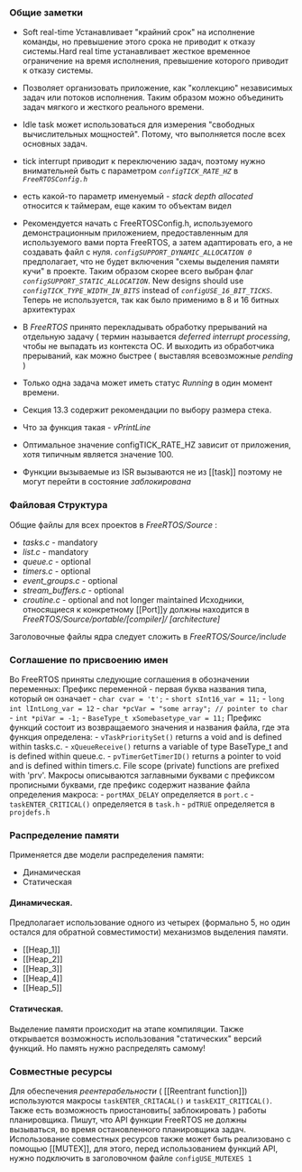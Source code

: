 ### Общие заметки
- Soft real-time Устанавливает "крайний срок" на исполнение команды, но превышение этого срока не приводит к отказу системы.Hard real time устанавливает жесткое временное ограничение на время исполнения, превышение которого приводит к отказу системы.

 - Позволяет организовать приложение, как "коллекцию" независимых задач или потоков исполнения. Таким образом можно объединить задач мягкого и жесткого реального времени.

 - Idle task может использоваться для измерения "свободных вычислительных мощностей". Потому, что выполняется после всех основных задач.

 - tick interrupt приводит к переключению задач, поэтому нужно внимательней быть с параметром *`configTICK_RATE_HZ`* в *`FreeRTOSConfig.h`*

 - есть какой-то параметр именуемый - *stack depth allocated* относится к таймерам, еще каким то объектам видел

 - Рекомендуется начать с FreeRTOSConfig.h, используемого демонстрационным приложением, предоставленным для используемого вами порта FreeRTOS, а затем адаптировать его, а не создавать файл с нуля.  *`сonfigSUPPORT_DYNAMIC_ALLOCATION 0`* предполагает, что не будет включения "схемы выделения памяти кучи" в проекте. Таким образом скорее всего выбран флаг *`configSUPPORT_STATIC_ALLOCATION`*.	 New designs should use *`configTICK_TYPE_WIDTH_IN_BITS`* instead of *`configUSE_16_BIT_TICKS`*. Теперь не используется, так как было применимо в 8 и 16 битных архитектурах

 - В *FreeRTOS* принято перекладывать обработку прерываний на отдельную задачу ( термин называется *deferred interrupt processing*, чтобы не выпадать из контекста ОС. И выходить из обработчика прерываний, как можно быстрее ( выставляя всевозможные *pending* )

 - Только одна задача может иметь статус *Running* в один момент времени.
 
 - Секция 13.3 содержит рекомендации по выбору размера стека.
 - Что за функция такая  - *vPrintLine*
 - Оптимальное значение configTICK_RATE_HZ зависит от приложения, хотя типичным является значение 100.
 - Функции вызываемые из ISR вызываются не из [[task]] поэтому не могут перейти в состояние *заблокирована*
### Файловая Структура 
Общие файлы для всех проектов в *FreeRTOS/Source* :
 - *tasks.c* - mandatory
 - *list.c* - mandatory
 - *queue.c* - optional
 - *timers.c* - optional
 - *event_groups.c* - optional
 - *stream_buffers.c* - optional
 - *croutine.c* - optional and not longer maintained
 Исходники, относящиеся к конкретному [[Port]]у должны находится в *FreeRTOS/Source/portable/[compiler]/ [architecture]*

Заголовочные файлы ядра следует сложить в *FreeRTOS/Source/include*
### Соглашение по присвоению имен
 Во FreeRTOS приняты следующие соглашения в обозначении переменных:
	 Префикс переменной - первая буква названия типа, который он означает
		 - `char cvar = 't';`
		 - `short sInt16_var = 11;`
		 - `long int lIntLong_var = 12`
		 - `char *pcVar = "some array"; // pointer to char`
		 - `int *piVar = -1;`
		 - `BaseType_t xSomebasetype_var = 11;`
	Префикс функций состоит из возвращаемого значения и названия файла, где эта функция определена:
		 - `vTaskPrioritySet()` returns a void and is defined within tasks.c.
		 - `xQueueReceive()` returns a variable of type BaseType_t and is defined within queue.c.
		 - `pvTimerGetTimerID()` returns a pointer to void and is defined within timers.c.
		  File scope (private) functions are prefixed with 'prv'.
	Макросы описываются заглавными буквами с префиксом прописными  буквами, где префикс содержит название файла определения макроса:
		 - `portMAX_DELAY` определяется в `port.c`
		 - `taskENTER_CRITICAL()` определяется в `task.h`
		 - `pdTRUE` определяется в `projdefs.h`
### Распределение памяти
Применяется две модели распределения памяти:
- Динамическая
- Статическая
#### Динамическая.
Предполагает использование одного из четырех (формально 5, но один остался для обратной совместимости) механизмов выделения памяти.
 - [[Heap_1]]
 - [[Heap_2]]
 - [[Heap_3]]
 - [[Heap_4]]
 - [[Heap_5]]
#### Статическая.
Выделение памяти происходит на этапе компиляции. Также открывается возможность использования "статических" версий функций. Но память нужно распределять самому!

### Совместные ресурсы
Для обеспечения *реентерабельности* ( [[Reentrant function]]) используются макросы `taskENTER_CRITACAL()` и `taskEXIT_CRITICAL()`.
Также есть возможность приостановить( заблокировать ) работы планировщика. Пишут, что API функции FreeRTOS не должны вызываться, во время остановленного планировщика задач.
Использование совместных ресурсов также может быть реализовано с помощью [[MUTEX]], для этого, перед использованием функций API, нужно подключить в заголовочном файле `configUSE_MUTEXES 1`